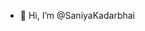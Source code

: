 - 👋 Hi, I’m @SaniyaKadarbhai

<!---
SaniyaKadarbhai/SaniyaKadarbhai is a ✨ special ✨ repository because its `README.md` (this file) appears on your GitHub profile.
You can click the Preview link to take a look at your changes.
--->
